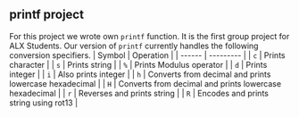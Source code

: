 ## printf project
For this project we wrote own `printf` function. It is the first group project for ALX Students. Our version of `printf` currently handles the following conversion specifiers.
| Symbol | Operation |
| ------ | --------- |
| `c` | Prints character |
| `s` | Prints string |
| `%` | Prints Modulus operator |
| `d` | Prints integer |
| `i` | Also prints integer |
| `h` | Converts from decimal and prints lowercase hexadecimal |
| `H` | Converts from decimal and prints lowercase hexadecimal |
| `r` | Reverses and prints string |
| `R` | Encodes and prints string using rot13 |


